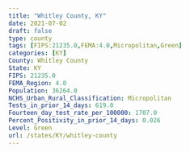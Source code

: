 ```yaml
---
title: "Whitley County, KY"
date: 2021-07-02
draft: false
type: county
tags: [FIPS:21235.0,FEMA:4.0,Micropolitan,Green]
categories: [KY]
County: Whitley County
State: KY
FIPS: 21235.0
FEMA_Region: 4.0
Population: 36264.0
NCHS_Urban_Rural_Classification: Micropolitan
Tests_in_prior_14_days: 619.0
Fourteen_day_test_rate_per_100000: 1707.0
Percent_Positivity_in_prior_14_days: 0.026
Level: Green
url: /states/KY/whitley-county
---
```



